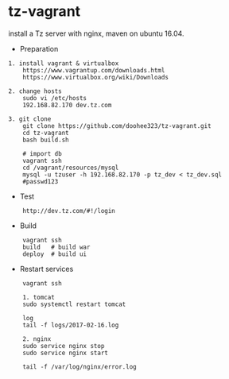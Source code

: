 # tz-vagrant

install a Tz server with nginx, maven on ubuntu 16.04. 

- Preparation
```
1. install vagrant & virtualbox
	https://www.vagrantup.com/downloads.html
	https://www.virtualbox.org/wiki/Downloads
	
2. change hosts
	sudo vi /etc/hosts
	192.168.82.170 dev.tz.com	

3. git clone 
	git clone https://github.com/doohee323/tz-vagrant.git
	cd tz-vagrant
	bash build.sh

	# import db
	vagrant ssh	
	cd /vagrant/resources/mysql
	mysql -u tzuser -h 192.168.82.170 -p tz_dev < tz_dev.sql 
	#passwd123
```

- Test
```
	http://dev.tz.com/#!/login	
```

- Build
```
	vagrant ssh
	build	# build war
	deploy	# build ui
```

- Restart services
```
	vagrant ssh
	
	1. tomcat
	sudo systemctl restart tomcat
	
	log
	tail -f logs/2017-02-16.log
	
	2. nginx
	sudo service nginx stop
	sudo service nginx start
	
	tail -f /var/log/nginx/error.log
```





